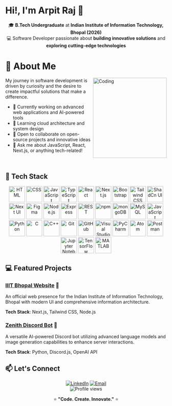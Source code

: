 # Hi!, I'm Arpit Raj 👋

<div align="center">

🎓 **B.Tech Undergraduate** at **Indian Institute of Information Technology, Bhopal (2026)**  
💻 Software Developer passionate about **building innovative solutions** and **exploring cutting-edge technologies**

</div>


# 🚀 About Me

<img align="right" alt="Coding" height="250" width="230" src="https://media4.giphy.com/media/VbnUQpnihPSIgIXuZv/200w.gif?cid=6c09b952nkp0uxgwf5y0gvr2run9tu8zdcaeo5s7h2nomel2&ep=v1_gifs_search&rid=200w.gif&ct=g">

My journey in software development is driven by curiosity and the desire to create impactful solutions that make a 
difference.

- 🔭 Currently working on advanced web applications and AI-powered tools
- 🌱 Learning cloud architecture and system design
- 👯 Open to collaborate on open-source projects and innovative ideas
- 💬 Ask me about JavaScript, React, Next.js, or anything tech-related!


<br/>


## 🧰 Tech Stack

<div align="center">
  <img width="50" src="https://raw.githubusercontent.com/marwin1991/profile-technology-icons/refs/heads/main/icons/html.png" alt="HTML" title="HTML"/>
  <img width="50" src="https://raw.githubusercontent.com/marwin1991/profile-technology-icons/refs/heads/main/icons/css.png" alt="CSS" title="CSS"/>
  <img width="50" src="https://raw.githubusercontent.com/marwin1991/profile-technology-icons/refs/heads/main/icons/javascript.png" alt="JavaScript" title="JavaScript"/>
  <img width="50" src="https://raw.githubusercontent.com/marwin1991/profile-technology-icons/refs/heads/main/icons/typescript.png" alt="TypeScript" title="TypeScript"/>
  <img width="50" src="https://raw.githubusercontent.com/marwin1991/profile-technology-icons/refs/heads/main/icons/react.png" alt="React" title="React"/>
  <img width="50" src="https://raw.githubusercontent.com/marwin1991/profile-technology-icons/refs/heads/main/icons/next_js.png" alt="Next.js" title="Next.js"/>
  <img width="50" src="https://raw.githubusercontent.com/marwin1991/profile-technology-icons/refs/heads/main/icons/bootstrap.png" alt="Bootstrap" title="Bootstrap"/>
  <img width="50" src="https://raw.githubusercontent.com/marwin1991/profile-technology-icons/refs/heads/main/icons/tailwind_css.png" alt="Tailwind CSS" title="Tailwind CSS"/>
  <img width="50" src="https://raw.githubusercontent.com/marwin1991/profile-technology-icons/refs/heads/main/icons/shadcn_ui.png" alt="ShadCn UI" title="ShadCn UI"/>
  <img width="50" src="https://raw.githubusercontent.com/marwin1991/profile-technology-icons/refs/heads/main/icons/next_ui.png" alt="Next UI" title="Next UI"/>
  <img width="50" src="https://raw.githubusercontent.com/marwin1991/profile-technology-icons/refs/heads/main/icons/figma.png" alt="Figma" title="Figma"/>
  <img width="50" src="https://raw.githubusercontent.com/marwin1991/profile-technology-icons/refs/heads/main/icons/node_js.png" alt="Node.js" title="Node.js"/>
  <img width="50" src="https://raw.githubusercontent.com/marwin1991/profile-technology-icons/refs/heads/main/icons/express.png" alt="Express" title="Express"/>
  <img width="50" src="https://raw.githubusercontent.com/marwin1991/profile-technology-icons/refs/heads/main/icons/rest.png" alt="REST" title="REST"/>
  <img width="50" src="https://raw.githubusercontent.com/marwin1991/profile-technology-icons/refs/heads/main/icons/npm.png" alt="npm" title="npm"/>
  <img width="50" src="https://raw.githubusercontent.com/marwin1991/profile-technology-icons/refs/heads/main/icons/mongodb.png" alt="mongoDB" title="mongoDB"/>
  <img width="50" src="https://raw.githubusercontent.com/marwin1991/profile-technology-icons/refs/heads/main/icons/mysql.png" alt="MySQL" title="MySQL"/>
  <img width="50" src="https://raw.githubusercontent.com/marwin1991/profile-technology-icons/refs/heads/main/icons/javascript.png" alt="JavaScript" title="JavaScript"/>
  <img width="50" src="https://raw.githubusercontent.com/marwin1991/profile-technology-icons/refs/heads/main/icons/python.png" alt="Python" title="Python"/>
  <img width="50" src="https://raw.githubusercontent.com/marwin1991/profile-technology-icons/refs/heads/main/icons/c.png" alt="C" title="C"/>
  <img width="50" src="https://raw.githubusercontent.com/marwin1991/profile-technology-icons/refs/heads/main/icons/c++.png" alt="C++" title="C++"/>
  <img width="50" src="https://raw.githubusercontent.com/marwin1991/profile-technology-icons/refs/heads/main/icons/git.png" alt="Git" title="Git"/>
  <img width="50" src="https://raw.githubusercontent.com/marwin1991/profile-technology-icons/refs/heads/main/icons/github.png" alt="GitHub" title="GitHub"/>
  <img width="50" src="https://raw.githubusercontent.com/marwin1991/profile-technology-icons/refs/heads/main/icons/visual_studio_code.png" alt="Visual Studio Code" title="Visual Studio Code"/>
  <img width="50" src="https://raw.githubusercontent.com/marwin1991/profile-technology-icons/refs/heads/main/icons/pycharm.png" alt="PyCharm" title="PyCharm"/>
  <img width="50" src="https://raw.githubusercontent.com/marwin1991/profile-technology-icons/refs/heads/main/icons/atom.png" alt="Atom" title="Atom"/>
  <img width="50" src="https://raw.githubusercontent.com/marwin1991/profile-technology-icons/refs/heads/main/icons/postman.png" alt="Postman" title="Postman"/>
  <img width="50" src="https://raw.githubusercontent.com/marwin1991/profile-technology-icons/refs/heads/main/icons/jupyter_notebook.png" alt="Jupyter Notebook" title="Jupyter Notebook"/>
  <img width="50" src="https://raw.githubusercontent.com/marwin1991/profile-technology-icons/refs/heads/main/icons/tensorflow.png" alt="TensorFlow" title="TensorFlow"/>
  <img width="50" src="https://raw.githubusercontent.com/marwin1991/profile-technology-icons/refs/heads/main/icons/matlab.png" alt="MATLAB" title="MATLAB"/>
</div>

## 💻 Featured Projects

### [IIIT Bhopal Website](https://iiitbhopal-website.vercel.app/) 🏫
An official web presence for the Indian Institute of Information Technology, Bhopal with modern UI and comprehensive information architecture.

**Tech Stack**: Next.js, Tailwind CSS, Node.js

### [Zenith Discord Bot](https://github.com/M1CTIAN/Zenith) 🤖
A versatile AI-powered Discord bot utilizing advanced language models and image generation capabilities to enhance server interactions.

**Tech Stack**: Python, Discord.js, OpenAI API



## 📫 Let's Connect

<div align="center">
  <a href="https://www.linkedin.com/in/arpit-raj-52965a25a/"><img src="https://img.shields.io/badge/LinkedIn-%230077B5.svg?&style=for-the-badge&logo=linkedin&logoColor=white" alt="LinkedIn" /></a>
  <a href="mailto:raj.arpit140@gmail.com"><img src="https://img.shields.io/badge/Email-D14836?style=for-the-badge&logo=gmail&logoColor=white" alt="Email" /></a>
  <!-- Add your other social profiles here -->
</div>

<div align="center">
  <img src="https://komarev.com/ghpvc/?username=M1CTIAN&style=flat-square&color=blue" alt="Profile views" />
  <p>⭐️ <strong>"Code. Create. Innovate."</strong> ⭐️</p>
</div>
